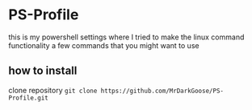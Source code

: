 # PS-Profile
this is my powershell settings where I tried to make the linux command functionality a few commands that you might want to use
## how to install
clone repository 
```git clone https://github.com/MrDarkGoose/PS-Profile.git```
